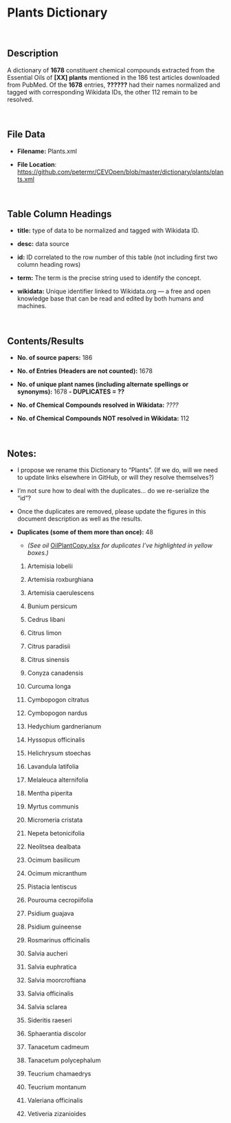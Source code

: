 **Plants​​ Dictionary**
=====================

 

Description
-----------

A dictionary of **1678** constituent chemical compounds extracted from the
Essential Oils of **[XX] plants** mentioned in the 186 test articles downloaded
from PubMed. Of the **1678** entries, **??????** had their names normalized and
tagged with corresponding Wikidata IDs, the other 112 remain to be resolved.

 

File Data
---------

-   **Filename:** Plants.xml

-   **File Location**:
    <https://github.com/petermr/CEVOpen/blob/master/dictionary/plants/plants.xml>

 

Table Column Headings
---------------------

-   **title:** type of data to be normalized and tagged with Wikidata ID.

-   **desc:** data source

-   **id:** ID correlated to the row number of this table (not including first
    two column heading rows)

-   **term:** The term is the precise string used to identify the concept.

-   **wikidata:** Unique identifier linked to Wikidata.org — a free and open
    knowledge base that can be read and edited by both humans and machines.

 

Contents/Results
----------------

-   **No. of source papers:** 186

-   **No. of Entries (Headers are not counted):** 1678

-   **No. of unique plant names (including alternate spellings or synonyms):**
    1678 **- DUPLICATES = ??**

-   **No. of Chemical Compounds resolved in Wikidata:** *????*

-   **No. of Chemical Compounds NOT resolved in Wikidata:** 112

 

Notes:
------

-   I propose we rename this Dictionary to “Plants”. (If we do, will we need to
    update links elsewhere in GitHub, or will they resolve themselves?)

-   I’m not sure how to deal with the duplicates… do we re-serialize the “id”?

-   Once the duplicates are removed, please update the figures in this document
    description as well as the results.

-   **Duplicates (some of them more than once):** 48

    -   *(See oil*
        [OilPlantCopy.xlsx](https://github.com/petermr/CEVOpen/blob/master/dictionary/plant/OilPlantCopy.xlsx)
        *for duplicates I’ve highlighted in yellow boxes.)*

    1.  Artemisia lobelii

    2.  Artemisia roxburghiana

    3.  Artemisia caerulescens

    4.  Bunium persicum

    5.  Cedrus libani

    6.  Citrus limon

    7.  Citrus paradisii

    8.  Citrus sinensis

    9.  Conyza canadensis

    10. Curcuma longa

    11. Cymbopogon citratus

    12. Cymbopogon nardus

    13. Hedychium gardnerianum

    14. Hyssopus officinalis

    15. Helichrysum stoechas

    16. Lavandula latifolia

    17. Melaleuca alternifolia

    18. Mentha piperita

    19. Myrtus communis

    20. Micromeria cristata

    21. Nepeta betonicifolia

    22. Neolitsea dealbata

    23. Ocimum basilicum

    24. Ocimum micranthum

    25. Pistacia lentiscus

    26. Pourouma cecropiifolia

    27. Psidium guajava

    28. Psidium guineense

    29. Rosmarinus officinalis

    30. Salvia aucheri

    31. Salvia euphratica

    32. Salvia moorcroftiana

    33. Salvia officinalis

    34. Salvia sclarea

    35. Sideritis raeseri

    36. Sphaerantia discolor

    37. Tanacetum cadmeum

    38. Tanacetum polycephalum

    39. Teucrium chamaedrys

    40. Teucrium montanum

    41. Valeriana officinalis

    42. Vetiveria zizanioides
